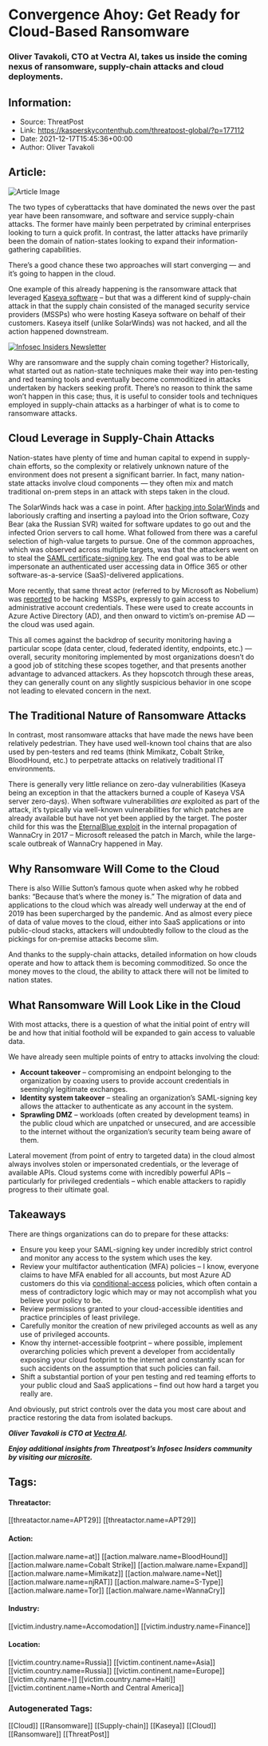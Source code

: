 # Convergence Ahoy: Get Ready for Cloud-Based Ransomware
### Oliver Tavakoli, CTO at Vectra AI, takes us inside the coming nexus of ransomware, supply-chain attacks and cloud deployments.

## Information:
+ Source: ThreatPost
+ Link: https://kasperskycontenthub.com/threatpost-global/?p=177112
+ Date: 2021-12-17T15:45:36+00:00
+ Author: Oliver Tavakoli


## Article:
![Article Image](https://media.threatpost.com/wp-content/uploads/sites/103/2021/08/17145342/cloud-e1629226435519.jpg)

The two types of cyberattacks that have dominated the news over the past year have been ransomware, and software and service supply-chain attacks. The former have mainly been perpetrated by criminal enterprises looking to turn a quick profit. In contrast, the latter attacks have primarily been the domain of nation-states looking to expand their information-gathering capabilities.


There’s a good chance these two approaches will start converging — and it’s going to happen in the cloud.


One example of this already happening is the ransomware attack that leveraged [Kaseya software](https://threatpost.com/kaseya-patches-zero-day-exploits/167548/) – but that was a different kind of supply-chain attack in that the supply chain consisted of the managed security service providers (MSSPs) who were hosting Kaseya software on behalf of their customers. Kaseya itself (unlike SolarWinds) was not hacked, and all the action happened downstream.


[![Infosec Insiders Newsletter](https://media.threatpost.com/wp-content/uploads/sites/103/2021/07/10165815/infosec_insiders_in_article_promo.png)](https://threatpost.com/infosec-insider-subscription-page/?utm_source=ART&utm_medium=ART&utm_campaign=InfosecInsiders_Newsletter_Promo/)


Why are ransomware and the supply chain coming together? Historically, what started out as nation-state techniques make their way into pen-testing and red teaming tools and eventually become commoditized in attacks undertaken by hackers seeking profit. There’s no reason to think the same won’t happen in this case; thus, it is useful to consider tools and techniques employed in supply-chain attacks as a harbinger of what is to come to ransomware attacks.


**Cloud Leverage in Supply-Chain Attacks**
------------------------------------------


Nation-states have plenty of time and human capital to expend in supply-chain efforts, so the complexity or relatively unknown nature of the environment does not present a significant barrier. In fact, many nation-state attacks involve cloud components — they often mix and match traditional on-prem steps in an attack with steps taken in the cloud.


The SolarWinds hack was a case in point. After [hacking into SolarWinds](https://threatpost.com/solarwinds-attackers-dhs-emails/165110/) and laboriously crafting and inserting a payload into the Orion software, Cozy Bear (aka the Russian SVR) waited for software updates to go out and the infected Orion servers to call home. What followed from there was a careful selection of high-value targets to pursue. One of the common approaches, which was observed across multiple targets, was that the attackers went on to steal the [SAML certificate-signing key](https://www.varonis.com/blog/what-is-saml/). The end goal was to be able impersonate an authenticated user accessing data in Office 365 or other software-as-a-service (SaaS)-delivered applications.


More recently, that same threat actor (referred to by Microsoft as Nobelium) was [reported](https://threatpost.com/solarwinds-attackers-new-tactics-malware/176818/) to be hacking  MSSPs, expressly to gain access to administrative account credentials. These were used to create accounts in Azure Active Directory (AD), and then onward to victim’s on-premise AD — the cloud was used again.


This all comes against the backdrop of security monitoring having a particular scope (data center, cloud, federated identity, endpoints, etc.) — overall, security monitoring implemented by most organizations doesn’t do a good job of stitching these scopes together, and that presents another advantage to advanced attackers. As they hopscotch through these areas, they can generally count on any slightly suspicious behavior in one scope not leading to elevated concern in the next.


**The Traditional Nature of Ransomware Attacks**
------------------------------------------------


In contrast, most ransomware attacks that have made the news have been relatively pedestrian. They have used well-known tool chains that are also used by pen-testers and red teams (think Mimikatz, Cobalt Strike, BloodHound, etc.) to perpetrate attacks on relatively traditional IT environments.


There is generally very little reliance on zero-day vulnerabilities (Kaseya being an exception in that the attackers burned a couple of Kaseya VSA server zero-days). When software vulnerabilities *are* exploited as part of the attack, it’s typically via well-known vulnerabilities for which patches are already available but have not yet been applied by the target. The poster child for this was the [EternalBlue exploit](https://threatpost.com/scanner-shows-eternalblue-vulnerability-unpatched-on-thousands-of-machines/126818/) in the internal propagation of WannaCry in 2017 – Microsoft released the patch in March, while the large-scale outbreak of WannaCry happened in May.


**Why Ransomware Will Come to the Cloud**
-----------------------------------------


There is also Willie Sutton’s famous quote when asked why he robbed banks: “Because that’s where the money is.” The migration of data and applications to the cloud which was already well underway at the end of 2019 has been supercharged by the pandemic. And as almost every piece of data of value moves to the cloud, either into SaaS applications or into public-cloud stacks, attackers will undoubtedly follow to the cloud as the pickings for on-premise attacks become slim.


And thanks to the supply-chain attacks, detailed information on how clouds operate and how to attack them is becoming commoditized. So once the money moves to the cloud, the ability to attack there will not be limited to nation states.


**What Ransomware Will Look Like in the Cloud**
-----------------------------------------------


With most attacks, there is a question of what the initial point of entry will be and how that initial foothold will be expanded to gain access to valuable data.


We have already seen multiple points of entry to attacks involving the cloud:


* **Account takeover** – compromising an endpoint belonging to the organization by coaxing users to provide account credentials in seemingly legitimate exchanges.
* **Identity system takeover** – stealing an organization’s SAML-signing key allows the attacker to authenticate as any account in the system.
* **Sprawling DMZ** – workloads (often created by development teams) in the public cloud which are unpatched or unsecured, and are accessible to the internet without the organization’s security team being aware of them.


Lateral movement (from point of entry to targeted data) in the cloud almost always involves stolen or impersonated credentials, or the leverage of available APIs. Cloud systems come with incredibly powerful APIs – particularly for privileged credentials – which enable attackers to rapidly progress to their ultimate goal.


**Takeaways**
-------------


There are things organizations can do to prepare for these attacks:


* Ensure you keep your SAML-signing key under incredibly strict control and monitor any access to the system which uses the key.
* Review your multifactor authentication (MFA) policies – I know, everyone claims to have MFA enabled for all accounts, but most Azure AD customers do this via [conditional-access](https://docs.microsoft.com/en-us/azure/active-directory/conditional-access/overview) policies, which often contain a mess of contradictory logic which may or may not accomplish what you believe your policy to be.
* Review permissions granted to your cloud-accessible identities and practice principles of least privilege.
* Carefully monitor the creation of new privileged accounts as well as any use of privileged accounts.
* Know thy internet-accessible footprint – where possible, implement overarching policies which prevent a developer from accidentally exposing your cloud footprint to the internet and constantly scan for such accidents on the assumption that such policies can fail.
* Shift a substantial portion of your pen testing and red teaming efforts to your public cloud and SaaS applications – find out how hard a target you really are.


And obviously, put strict controls over the data you most care about and practice restoring the data from isolated backups.


***Oliver Tavakoli is CTO at [Vectra AI](http://www.vectra.ai).***


***Enjoy additional insights from Threatpost’s Infosec Insiders community by visiting our [microsite](https://threatpost.com/microsite/infosec-insiders-community/).***





## Tags:

#### Threatactor:
[[threatactor.name=APT29]] [[threatactor.name=APT29]]

#### Action:
[[action.malware.name=at]] [[action.malware.name=BloodHound]] [[action.malware.name=Cobalt Strike]] [[action.malware.name=Expand]] [[action.malware.name=Mimikatz]] [[action.malware.name=Net]] [[action.malware.name=njRAT]] [[action.malware.name=S-Type]] [[action.malware.name=Tor]] [[action.malware.name=WannaCry]]

#### Industry:
[[victim.industry.name=Accomodation]] [[victim.industry.name=Finance]]

#### Location:
[[victim.country.name=Russia]] [[victim.continent.name=Asia]] [[victim.country.name=Russia]] [[victim.continent.name=Europe]] [[victim.city.name=]] [[victim.country.name=Haiti]] [[victim.continent.name=North and Central America]]

### Autogenerated Tags:
[[Cloud]] [[Ransomware]] [[Supply-chain]] [[Kaseya]] [[Cloud]] [[Ransomware]] [[ThreatPost]]

